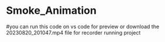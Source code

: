 # Smoke_Animation
#you can run this code on vs code for preview or download the 
20230820_201047.mp4 file for recorder running project
